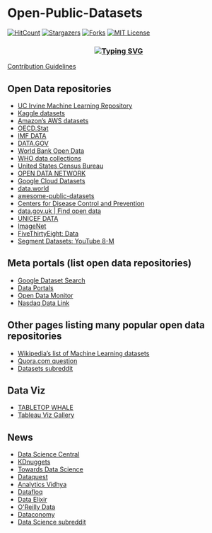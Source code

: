 # Open-Public-Datasets

[![HitCount][hit-count-shield]][hit-count-url]
[![Stargazers][stars-shield]][stars-url]
[![Forks][forks-shield]][forks-url]
[![MIT License][license-shield]][license-url]

<!-- MARKDOWN LINKS & IMAGES -->
[forks-shield]: https://img.shields.io/github/forks/sahaavi/Open-Public-Datasets.svg?style=flat-square/
[forks-url]: https://github.com/sahaavi/Open-Public-Datasets/network/members/
[downloads-shield]: https://img.shields.io/github/downloads/sahaavi/Open-Public-Datasets/total.svg?style=flat-square/
[downloads-url]: https://github.com/sahaavi/Open-Public-Datasets/
[stars-shield]: https://img.shields.io/github/stars/sahaavi/Open-Public-Datasets.svg?style=flat-square/
[stars-url]: https://github.com/sahaavi/Open-Public-Datasets/stargazers/
[license-shield]: https://img.shields.io/github/license/sahaavi/Open-Public-Datasets.svg?style=flat-square/
[license-url]: https://github.com/sahaavi/Open-Public-Datasets/blob/master/LICENSE/
[hit-count-shield]: https://hits.dwyl.com/sahaavi/Open-Public-Datasets.svg/
[hit-count-url]: https://hits.dwyl.com/sahaavi/Open-Public-Datasets/

<h3 align="center">
<a href="https://git.io/typing-svg"><img src="https://readme-typing-svg.demolab.com?font=Fira+Code&pause=1000&width=435&lines=Feel+free+to+Contribute;Check+contributing.md" alt="Typing SVG" /></a>
</h3>

[Contribution Guidelines](https://github.com/sahaavi/Open-Public-Datasets/blob/main/contributing.md)

## Open Data repositories

- [UC Irvine Machine Learning Repository](http://archive.ics.uci.edu/ml/index.php)
- [Kaggle datasets](https://www.kaggle.com/datasets)
- [Amazon’s AWS datasets](https://registry.opendata.aws/)
- [OECD.Stat](https://stats.oecd.org/)
- [IMF DATA](https://www.imf.org/en/Data)
- [DATA.GOV](https://data.gov/)
- [World Bank Open Data](https://data.worldbank.org/)
- [WHO data collections](https://www.who.int/data/collections)
- [United States Census Bureau](https://www.census.gov/data.html)
- [OPEN DATA NETWORK](https://www.opendatanetwork.com/)
- [Google Cloud Datasets](https://cloud.google.com/datasets)
- [data.world](https://data.world/)
- [awesome-public-datasets](https://github.com/awesomedata/awesome-public-datasets)
- [Centers for Disease Control and Prevention](https://www.cdc.gov/datastatistics/index.html)
- [data.gov.uk | Find open data](https://www.data.gov.uk/)
- [UNICEF DATA](https://data.unicef.org/resources/resource-type/datasets/)
- [ImageNet](https://image-net.org/)
- [FiveThirtyEight: Data](https://data.fivethirtyeight.com/)
- [Segment Datasets: YouTube 8-M](https://research.google.com/youtube8m/)

## Meta portals (list open data repositories)

- [Google Dataset Search](https://datasetsearch.research.google.com/)
- [Data Portals](http://dataportals.org/)
- [Open Data Monitor](http://opendatamonitor.eu/)
- [Nasdaq Data Link](https://data.nasdaq.com/)

## Other pages listing many popular open data repositories

- [Wikipedia’s list of Machine Learning datasets](https://en.wikipedia.org/wiki/List_of_datasets_for_machine-learning_research)
- [Quora.com question](https://www.quora.com/Where-can-I-find-large-datasets-open-to-the-public)
- [Datasets subreddit](https://www.reddit.com/r/datasets/)

## Data Viz

- [TABLETOP WHALE](https://tabletopwhale.com/index.html)
- [Tableau Viz Gallery](https://www.tableau.com/viz-gallery)

## News

- [Data Science Central](https://www.datasciencecentral.com)
- [KDnuggets](https://www.kdnuggets.com/)
- [Towards Data Science](https://towardsdatascience.com/)
- [Dataquest](https://www.dataquest.io/blog)
- [Analytics Vidhya](https://www.analyticsvidhya.com/blog)
- [Datafloq](https://datafloq.com)
- [Data Elixir](https://dataelixir.com/)
- [O'Reilly Data](https://www.oreilly.com/topics/data)
- [Dataconomy](https://dataconomy.com)
- [Data Science subreddit](https://www.reddit.com/r/datascience/)
